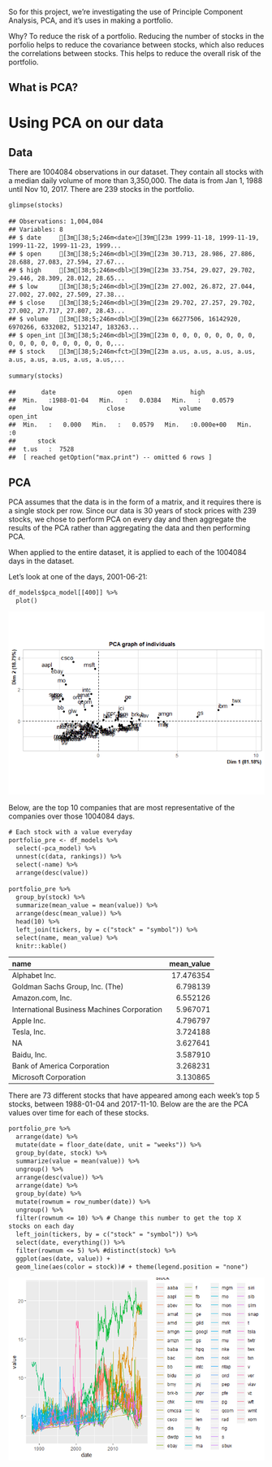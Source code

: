 So for this project, we’re investigating the use of Principle Component
Analysis, PCA, and it’s uses in making a portfolio.

Why? To reduce the risk of a portfolio. Reducing the number of stocks in
the porfolio helps to reduce the covariance between stocks, which also
reduces the correlations between stocks. This helps to reduce the
overall risk of the portfolio.

What is PCA?
------------

Using PCA on our data
=====================

Data
----

There are 1004084 observations in our dataset. They contain all stocks
with a median daily volume of more than 3,350,000. The data is from Jan
1, 1988 until Nov 10, 2017. There are 239 stocks in the portfolio.

    glimpse(stocks)

    ## Observations: 1,004,084
    ## Variables: 8
    ## $ date     [3m[38;5;246m<date>[39m[23m 1999-11-18, 1999-11-19, 1999-11-22, 1999-11-23, 1999...
    ## $ open     [3m[38;5;246m<dbl>[39m[23m 30.713, 28.986, 27.886, 28.688, 27.083, 27.594, 27.67...
    ## $ high     [3m[38;5;246m<dbl>[39m[23m 33.754, 29.027, 29.702, 29.446, 28.309, 28.012, 28.65...
    ## $ low      [3m[38;5;246m<dbl>[39m[23m 27.002, 26.872, 27.044, 27.002, 27.002, 27.509, 27.38...
    ## $ close    [3m[38;5;246m<dbl>[39m[23m 29.702, 27.257, 29.702, 27.002, 27.717, 27.807, 28.43...
    ## $ volume   [3m[38;5;246m<dbl>[39m[23m 66277506, 16142920, 6970266, 6332082, 5132147, 183263...
    ## $ open_int [3m[38;5;246m<dbl>[39m[23m 0, 0, 0, 0, 0, 0, 0, 0, 0, 0, 0, 0, 0, 0, 0, 0, 0, 0,...
    ## $ stock    [3m[38;5;246m<fct>[39m[23m a.us, a.us, a.us, a.us, a.us, a.us, a.us, a.us, a.us,...

    summary(stocks)

    ##       date                 open                high          
    ##  Min.   :1988-01-04   Min.   :   0.0384   Min.   :   0.0579  
    ##       low               close               volume             open_int
    ##  Min.   :   0.000   Min.   :   0.0579   Min.   :0.000e+00   Min.   :0  
    ##      stock       
    ##  t.us   :  7528  
    ##  [ reached getOption("max.print") -- omitted 6 rows ]

PCA
---

PCA assumes that the data is in the form of a matrix, and it requires
there is a single stock per row. Since our data is 30 years of stock
prices with 239 stocks, we chose to perform PCA on every day and then
aggregate the results of the PCA rather than aggregating the data and
then performing PCA.

When applied to the entire dataset, it is applied to each of the 1004084
days in the dataset.

Let’s look at one of the days, 2001-06-21:

    df_models$pca_model[[400]] %>% 
      plot()

![](eda_files/figure-markdown_strict/unnamed-chunk-2-1.png)

Below, are the top 10 companies that are most representative of the
companies over those 1004084 days.

    # Each stock with a value everyday 
    portfolio_pre <- df_models %>% 
      select(-pca_model) %>% 
      unnest(c(data, rankings)) %>% 
      select(-name) %>% 
      arrange(desc(value))

    portfolio_pre %>% 
      group_by(stock) %>% 
      summarize(mean_value = mean(value)) %>% 
      arrange(desc(mean_value)) %>% 
      head(10) %>% 
      left_join(tickers, by = c("stock" = "symbol")) %>% 
      select(name, mean_value) %>% 
      knitr::kable()

<table>
<thead>
<tr class="header">
<th style="text-align: left;">name</th>
<th style="text-align: right;">mean_value</th>
</tr>
</thead>
<tbody>
<tr class="odd">
<td style="text-align: left;">Alphabet Inc.</td>
<td style="text-align: right;">17.476354</td>
</tr>
<tr class="even">
<td style="text-align: left;">Goldman Sachs Group, Inc. (The)</td>
<td style="text-align: right;">6.798139</td>
</tr>
<tr class="odd">
<td style="text-align: left;">Amazon.com, Inc.</td>
<td style="text-align: right;">6.552126</td>
</tr>
<tr class="even">
<td style="text-align: left;">International Business Machines Corporation</td>
<td style="text-align: right;">5.967071</td>
</tr>
<tr class="odd">
<td style="text-align: left;">Apple Inc.</td>
<td style="text-align: right;">4.796797</td>
</tr>
<tr class="even">
<td style="text-align: left;">Tesla, Inc.</td>
<td style="text-align: right;">3.724188</td>
</tr>
<tr class="odd">
<td style="text-align: left;">NA</td>
<td style="text-align: right;">3.627641</td>
</tr>
<tr class="even">
<td style="text-align: left;">Baidu, Inc.</td>
<td style="text-align: right;">3.587910</td>
</tr>
<tr class="odd">
<td style="text-align: left;">Bank of America Corporation</td>
<td style="text-align: right;">3.268231</td>
</tr>
<tr class="even">
<td style="text-align: left;">Microsoft Corporation</td>
<td style="text-align: right;">3.130865</td>
</tr>
</tbody>
</table>

There are 73 different stocks that have appeared among each week’s top 5
stocks, between 1988-01-04 and 2017-11-10. Below are the are the PCA
values over time for each of these stocks.

    portfolio_pre %>% 
      arrange(date) %>% 
      mutate(date = floor_date(date, unit = "weeks")) %>%
      group_by(date, stock) %>% 
      summarize(value = mean(value)) %>% 
      ungroup() %>% 
      arrange(desc(value)) %>% 
      arrange(date) %>% 
      group_by(date) %>% 
      mutate(rownum = row_number(date)) %>% 
      ungroup() %>% 
      filter(rownum <= 10) %>% # Change this number to get the top X stocks on each day
      left_join(tickers, by = c("stock" = "symbol")) %>% 
      select(date, everything()) %>% 
      filter(rownum <= 5) %>% #distinct(stock) %>%  
      ggplot(aes(date, value)) + 
      geom_line(aes(color = stock))# + theme(legend.position = "none")

![](eda_files/figure-markdown_strict/unnamed-chunk-4-1.png)
